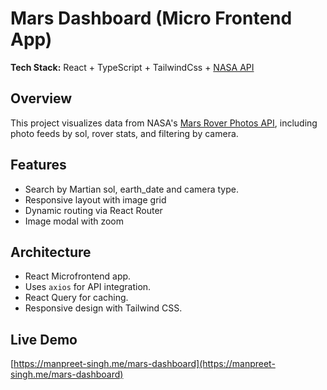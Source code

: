 # Mars Dashboard (Micro Frontend App)

**Tech Stack:** React + TypeScript + TailwindCss + [NASA API](https://api.nasa.gov/)

## Overview

This project visualizes data from NASA's [Mars Rover Photos API](https://api.nasa.gov/#MarsPhotos), including photo feeds by sol, rover stats, and filtering by camera.

## Features

- Search by Martian sol, earth_date and camera type.
- Responsive layout with image grid
- Dynamic routing via React Router
- Image modal with zoom

## Architecture

- React Microfrontend app.
- Uses `axios` for API integration.
- React Query for caching.
- Responsive design with Tailwind CSS.

## Live Demo

[https://manpreet-singh.me/mars-dashboard](https://manpreet-singh.me/mars-dashboard)
